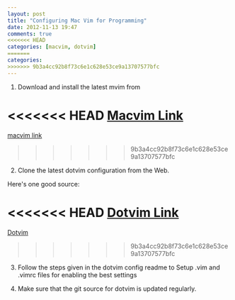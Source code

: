 ```yaml
---
layout: post
title: "Configuring Mac Vim for Programming"
date: 2012-11-13 19:47
comments: true
<<<<<<< HEAD
categories: [macvim, dotvim]
=======
categories: 
>>>>>>> 9b3a4cc92b8f73c6e1c628e53ce9a13707577bfc
---
```


1. Download and install the latest mvim from 

<<<<<<< HEAD
[Macvim Link](http://code.google.com/p/macvim/)
=======
[macvim link](http://code.google.com/p/macvim/)
>>>>>>> 9b3a4cc92b8f73c6e1c628e53ce9a13707577bfc

2. Clone the latest dotvim configuration from the Web.

Here's one good source:

<<<<<<< HEAD
[Dotvim Link](https://github.com/astrails/dotvim)
=======
[Dotvim](https://github.com/astrails/dotvim)
>>>>>>> 9b3a4cc92b8f73c6e1c628e53ce9a13707577bfc

3. Follow the steps given in the dotvim config readme to Setup .vim and .vimrc files for enabling the best settings

4. Make sure that the git source for dotvim is updated regularly.

